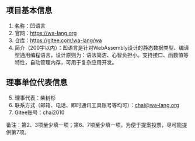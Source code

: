 ## 项目基本信息
1. 名称：凹语言
2. 官网：https://wa-lang.org
3. 仓库：https://gitee.com/wa-lang/wa
4. 简介（200字以内）：凹语言是针对WebAssembly设计的静态数据类型、编译型通用编程语言，设计原则为：语法简洁、心智负担小。支持接口、函数值等特性，自动管理内存，可用于复杂应用开发。

## 理事单位代表信息
5. 理事代表：柴树杉
6. 联系方式（邮箱、电话、即时通讯工具账号等均可）：chai@wa-lang.org
7. Gitee账号：chai2010

备注：第2、3项至少填一项；第6、7项至少填一项，为便于提案投票，尽可能提供第7项。
